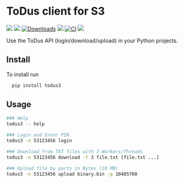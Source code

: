 # ToDus client for S3

[![](https://img.shields.io/pypi/v/todus3.svg)](https://pypi.org/project/todus3)
[![](https://img.shields.io/pypi/pyversions/todus3.svg)](
https://pypi.org/project/todus3)
[![Downloads](https://pepy.tech/badge/todus3)](https://pepy.tech/project/todus3)
[![](https://img.shields.io/pypi/l/todus3.svg)](https://pypi.org/project/todus3)
[![CI](https://github.com/oleksis/todus/actions/workflows/python-ci.yml/badge.svg)](https://github.com/oleksis/todus/actions/workflows/python-ci.yml)
[![](https://img.shields.io/badge/code%20style-black-000000.svg)](https://github.com/psf/black)

Use the ToDus API (login/download/upload) in your Python projects.

## Install

To install run
```bash
  pip install todus3
```

## Usage
```bash
### Help
todus3 -- help

### Login and Enter PIN
todus3 -n 53123456 login

### Download from TXT files with 3 Workers/Threads
todus3 -n 53123456 download -t 3 file.txt [file.txt ...]

### Upload file by parts in Bytes (10 MB)
todus3 -n 53123456 upload binary.bin -p 10485760
```
